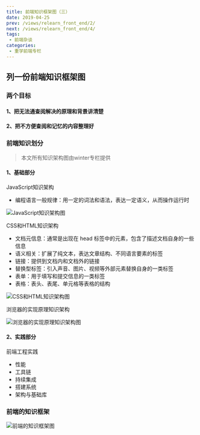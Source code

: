 ```yaml
---
title: 前端知识框架图（三）
date: 2019-04-25
prev: /views/relearn_front_end/2/
next: /views/relearn_front_end/4/
tags:
 - 前端杂谈
categories:
 - 重学前端专栏
---
```


## 列一份前端知识框架图

### 两个目标

#### 1、把无法通查阅解决的原理和背景讲清楚

#### 2、把不方便查阅和记忆的内容整理好

### 前端知识划分

> 本文所有知识架构图由winter专栏提供

#### 1、基础部分

JavaScript知识架构

- 编程语言一般规律：用一定的词法和语法，表达一定语义，从而操作运行时

![JavaScript知识架构图](https://static001.geekbang.org/resource/image/6a/9b/6aec0a09381a2f74014ec604ef99c19b.png)

CSS和HTML知识架构

- 文档元信息：通常是出现在 head 标签中的元素，包含了描述文档自身的一些信息
- 语义相关：扩展了纯文本，表达文章结构、不同语言要素的标签
- 链接：提供到文档内和文档外的链接
- 替换型标签：引入声音、图片、视频等外部元素替换自身的一类标签
- 表单：用于填写和提交信息的一类标签
- 表格：表头、表尾、单元格等表格的结构

![CSS和HTML知识架构图](https://static001.geekbang.org/resource/image/41/62/4153891927afac7f4c21ccf6a141f062.png)

浏览器的实现原理知识架构

![浏览器的实现原理知识架构图](https://static001.geekbang.org/resource/image/cb/cb/cbb6d198ccfb95af4906eeb0581333cb.png)

#### 2、实践部分

前端工程实践

- 性能
- 工具链
- 持续集成
- 搭建系统
- 架构与基础库

### 前端的知识框架

![前端的知识框架图](https://static001.geekbang.org/resource/image/d1/a8/d1cb4040d91207075e0591abffe1b9a8.jpg)
